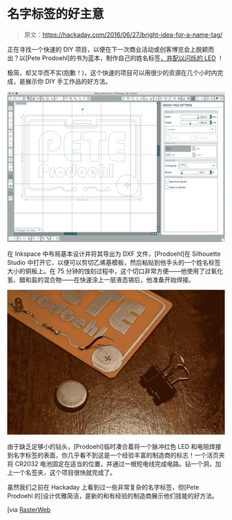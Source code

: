 # 名字标签的好主意

> 原文：<https://hackaday.com/2016/06/27/bright-idea-for-a-name-tag/>

正在寻找一个快速的 DIY 项目，以便在下一次商业活动或创客博览会上脱颖而出？以[Pete Prodoehl]的书为蓝本，制作自己的姓名标签[，并配以闪烁的 LED](http://rasterweb.net/raster/2016/06/14/pcb-name-tag/) ！

极简，却又华而不实(抱歉！)，这个快速的项目可以用很少的资源在几个小时内完成，是展示你 DIY 手工作品的好方法。

[![Name Tag in Silhouette Studio](img/681890024f2ca9368739f2ddd62f451a.png)](https://hackaday.com/wp-content/uploads/2016/06/design-silhouette-640x442.jpg)

在 Inkspace 中布局基本设计并将其导出为 DXF 文件，[Prodoehl]在 Silhouette Studio 中打开它，以便可以剪切乙烯基模板，然后粘贴到他手头的一个姓名标签大小的铜板上。在 75 分钟的蚀刻过程中，这个切口非常方便——他使用了过氧化氢、醋和盐的混合物——在快速涂上一层液态锡后，他准备开始焊接。

[![Adding the battery](img/77c806b8eebb7c2d4f534ca688b1e8b1.png)](https://hackaday.com/wp-content/uploads/2016/06/name-tag-pcb-02-640x425.jpg)

由于缺乏足够小的钻头，[Prodoehl]临时凑合着将一个脉冲红色 LED 和电阻焊接到名字标签的表面，你几乎看不到这是一个经验丰富的制造商的标志！一个活页夹将 CR2032 电池固定在适当的位置，并通过一根短电线完成电路。钻一个洞，加上一个名签夹，这个项目很快就完成了。

虽然我们之前在 Hackaday 上看到过一些非常复杂的名字标签，但[Pete Prodoehl 的]设计优雅简洁，是新的和有经验的制造商展示他们技能的好方法。

[via [RasterWeb](http://rasterweb.net/raster/2016/06/14/pcb-name-tag/)